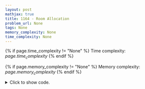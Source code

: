 ```yaml
---
layout: post
mathjax: true
title: 1164 - Room Allocation
problem_url: None
tags: None
memory_complexity: None
time_complexity: None
---
```




{% if page.time_complexity != "None" %}
Time complexity: ${{ page.time_complexity }}$
{% endif %}

{% if page.memory_complexity != "None" %}
Memory complexity: ${{ page.memory_complexity }}$
{% endif %}

<details>
<summary>
<p style="display:inline">Click to show code.</p>
</summary>
```cpp
{% raw %}
using namespace std;
using iii = tuple<int, int, int>;
using vi = vector<int>;
using viii = vector<iii>;
int main(void)
{
    int n, x, y;
    viii events;
    vi ans, rooms;
    cin >> n;
    ans = vi(n + 1);
    for (int i = 1; i <= n; i++)
    {
        cin >> x >> y;
        events.push_back({x, -1, i});
        events.push_back({y, 1, i});
    }
    sort(events.begin(), events.end());
    int occupied = 0, max_rooms = 0;
    for (auto [t, sign, i] : events)
    {
        if (sign == 1)
            rooms.push_back(ans[i]);
        else if (occupied == (int)rooms.size())
            ans[i] = ++max_rooms;
        else
            ans[i] = rooms[occupied++];
    }
    cout << max_rooms << endl;
    for (int i = 1; i <= n; i++)
        cout << ans[i] << " ";
    cout << endl;
    return 0;
}

{% endraw %}
```
</details>

